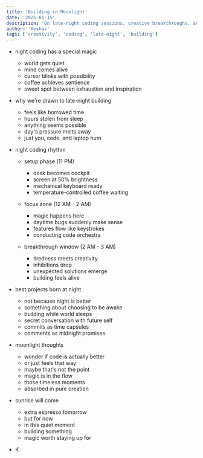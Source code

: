 ```yaml
---
title: 'Building in Moonlight'
date: '2025-01-15'
description: 'On late-night coding sessions, creative breakthroughs, and finding your rhythm in the quiet hours.'
author: 'Keshav'
tags: ['creativity', 'coding', 'late-night', 'building']
---
```


- night coding has a special magic
  - world gets quiet
  - mind comes alive
  - cursor blinks with possibility
  - coffee achieves sentience
  - sweet spot between exhaustion and inspiration

- why we're drawn to late-night building
  - feels like borrowed time
  - hours stolen from sleep
  - anything seems possible
  - day's pressure melts away
  - just you, code, and laptop hum

- night coding rhythm
  - setup phase (11 PM)
    - desk becomes cockpit
    - screen at 50% brightness
    - mechanical keyboard ready
    - temperature-controlled coffee waiting
  
  - focus zone (12 AM - 2 AM)
    - magic happens here
    - daytime bugs suddenly make sense
    - features flow like keystrokes
    - conducting code orchestra

  - breakthrough window (2 AM - 3 AM)
    - tiredness meets creativity
    - inhibitions drop
    - unexpected solutions emerge
    - building feels alive

- best projects born at night
  - not because night is better
  - something about choosing to be awake
  - building while world sleeps
  - secret conversation with future self
  - commits as time capsules
  - comments as midnight promises

- moonlight thoughts
  - wonder if code is actually better
  - or just feels that way
  - maybe that's not the point
  - magic is in the flow
  - those timeless moments
  - absorbed in pure creation

- sunrise will come
  - extra espresso tomorrow
  - but for now
  - in this quiet moment
  - building something
  - magic worth staying up for

- K
